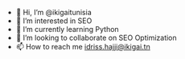 - 👋 Hi, I’m @ikigaitunisia
- 👀 I’m interested in SEO
- 🌱 I’m currently learning Python
- 💞️ I’m looking to collaborate on SEO Optimization 
- 📫 How to reach me idriss.hajji@ikigai.tn

<!---
ikigaitunisia/ikigaitunisia is a ✨ special ✨ repository because its `README.md` (this file) appears on your GitHub profile.
You can click the Preview link to take a look at your changes.
--->
